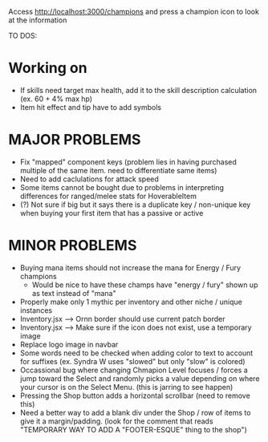 Access [http://localhost:3000/champions](http://localhost:3000/champions) and press a champion icon to look at the information

TO DOS:

# Working on

- If skills need target max health, add it to the skill description calculation (ex. 60 + 4% max hp)
- Item hit effect and tip have to add symbols

# MAJOR PROBLEMS

- Fix "mapped" component keys (problem lies in having purchased multiple of the same item. need to differentiate same items)
- Need to add caclulations for attack speed
- Some items cannot be bought due to problems in interpreting differences for ranged/melee stats for HoverableItem
- (?) Not sure if big but it says there is a duplicate key / non-unique key when buying your first item that has a passive or active

# MINOR PROBLEMS

- Buying mana items should not increase the mana for Energy / Fury champions
  - Would be nice to have these champs have "energy / fury" shown up as text instead of "mana"
- Properly make only 1 mythic per inventory and other niche / unique instances
- Inventory.jsx --> Ornn border should use current patch border
- Inventory.jsx --> Make sure if the icon does not exist, use a temporary image
- Replace logo image in navbar
- Some words need to be checked when adding color to text to account for suffixes (ex. Syndra W uses "slowed" but only "slow" is colored)
- Occassional bug where changing Chmapion Level focuses / forces a jump toward the Select and randomly picks a value depending on where your cursor is on the Select Menu. (this is jarring to see happen)
- Pressing the Shop button adds a horizontal scrollbar (need to remove this)
- Need a better way to add a blank div under the Shop / row of items to give it a margin/padding. (look for the comment that reads "TEMPORARY WAY TO ADD A "FOOTER-ESQUE" thing to the shop")
